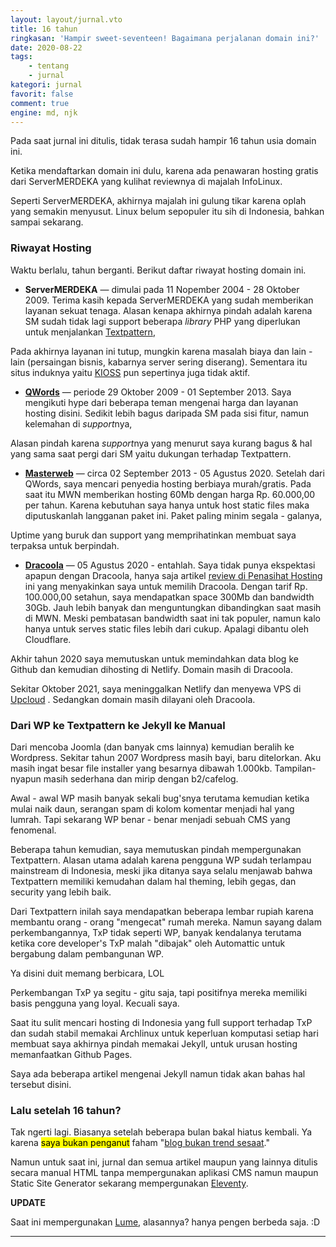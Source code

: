 ```yaml
---
layout: layout/jurnal.vto
title: 16 tahun
ringkasan: 'Hampir sweet-seventeen! Bagaimana perjalanan domain ini?'
date: 2020-08-22
tags:
    - tentang
    - jurnal
kategori: jurnal
favorit: false
comment: true
engine: md, njk
---
```


Pada saat jurnal ini ditulis, tidak terasa sudah hampir 16 tahun usia domain ini.

Ketika mendaftarkan domain ini dulu, karena ada penawaran hosting gratis dari ServerMERDEKA yang kulihat reviewnya di majalah InfoLinux.

 <p class="sidenote">Seperti ServerMERDEKA, akhirnya majalah ini gulung tikar karena oplah yang semakin menyusut. Linux belum sepopuler itu sih di Indonesia, bahkan sampai sekarang.</p>

### Riwayat Hosting

Waktu berlalu, tahun berganti. Berikut daftar riwayat hosting domain ini.

- **ServerMERDEKA** — dimulai pada 11 Nopember 2004 - 28 Oktober 2009. Terima kasih kepada ServerMERDEKA yang sudah memberikan layanan sekuat tenaga. Alasan kenapa akhirnya pindah adalah karena SM sudah tidak lagi support beberapa <em>library</em> PHP yang diperlukan untuk menjalankan <a href="https://textpattern.com" target="_blank">Textpattern</a>,

 <p class="sidenotes">Pada akhirnya layanan ini tutup, mungkin karena masalah biaya dan lain - lain (persaingan bisnis, kabarnya server sering diserang). Sementara itu situs induknya yaitu <a href="https://kioss.com/">KIOSS</a> pun sepertinya juga tidak aktif.</p>

- **<a href="https://qwords.com" target="_blank">QWords</a>** — periode 29 Oktober 2009 - 01 September 2013. Saya mengikuti hype dari beberapa teman mengenai harga dan layanan hosting disini. Sedikit lebih bagus daripada SM pada sisi fitur, namun kelemahan di <em>support</em>nya,

 <p class="sidenotes">Alasan pindah karena <em>support</em>nya yang menurut saya kurang bagus & hal yang sama saat pergi dari SM yaitu dukungan terhadap Textpattern.</p>

- **<a href="https://masterweb.com" target="_blank">Masterweb</a></strong>** — circa 02 September 2013 - 05 Agustus 2020. Setelah dari QWords, saya mencari penyedia hosting berbiaya murah/gratis. Pada saat itu MWN memberikan hosting 60Mb dengan harga Rp. 60.000,00 per tahun. Karena kebutuhan saya hanya untuk host static files maka diputuskanlah langganan paket ini. Paket paling  minim segala - galanya,

 <p class="sidenotes">Uptime yang buruk dan support yang memprihatinkan membuat saya terpaksa untuk berpindah.</p>

- **<a href="https://dracoola.com" target="_blank">Dracoola</a>** — 05 Agustus 2020 - entahlah. Saya tidak punya ekspektasi apapun dengan Dracoola, hanya saja artikel [review di Penasihat Hosting](https://penasihathosting.com/review-dracoola-multimedia/) ini yang menyakinkan saya untuk memilih Dracoola. Dengan tarif Rp. 100.000,00 setahun, saya mendapatkan space 300Mb dan bandwidth 30Gb. Jauh lebih banyak dan menguntungkan dibandingkan saat masih di MWN. Meski pembatasan bandwidth saat ini tak populer, namun kalo hanya untuk serves static files lebih dari cukup. Apalagi dibantu oleh Cloudflare.</p>

 <p class="sidenotes">Akhir tahun 2020 saya memutuskan untuk memindahkan data blog ke Github dan kemudian dihosting di Netlify. Domain masih di Dracoola.</p>

 <p class="sidenotes">Sekitar Oktober 2021, saya meninggalkan Netlify dan menyewa VPS di <a
 href="https://upcloud.com">Upcloud</a> . Sedangkan domain masih dilayani oleh Dracoola.</p>

### Dari WP ke Textpattern ke Jekyll ke Manual

Dari mencoba Joomla (dan banyak cms lainnya) kemudian beralih ke Wordpress. Sekitar tahun 2007 Wordpress masih bayi, baru ditelorkan. Aku masih ingat besar file installer yang besarnya dibawah 1.000kb. Tampilan-nyapun masih sederhana dan mirip dengan b2/cafelog.

Awal - awal WP masih banyak sekali bug'snya terutama kemudian ketika mulai naik daun, serangan spam di kolom komentar menjadi hal yang lumrah. Tapi sekarang WP benar - benar menjadi sebuah CMS yang fenomenal.

Beberapa tahun kemudian, saya memutuskan pindah mempergunakan Textpattern. Alasan utama adalah karena pengguna WP sudah terlampau mainstream di Indonesia, meski jika ditanya saya selalu menjawab bahwa Textpattern memiliki kemudahan dalam hal theming, lebih gegas, dan security yang lebih baik.

Dari Textpattern inilah saya mendapatkan beberapa lembar rupiah karena membantu orang - orang "mengecat" rumah mereka. Namun sayang dalam perkembangannya, TxP tidak seperti WP, banyak kendalanya terutama ketika core developer's TxP malah "dibajak" oleh Automattic untuk bergabung dalam pembangunan WP.

 <p class="sidenote">Ya disini duit memang berbicara, LOL</p>

Perkembangan TxP ya segitu - gitu saja, tapi positifnya mereka memiliki basis pengguna yang loyal. Kecuali saya.

Saat itu sulit mencari hosting di Indonesia yang full support terhadap TxP dan sudah stabil memakai Archlinux untuk keperluan komputasi setiap hari membuat saya akhirnya pindah memakai Jekyll, untuk urusan hosting memanfaatkan Github Pages.

 <p class="sidenote">Saya ada beberapa artikel mengenai Jekyll namun tidak akan bahas hal tersebut disini.</p>

### Lalu setelah 16 tahun?

Tak ngerti lagi. Biasanya setelah beberapa bulan bakal hiatus kembali. Ya karena <mark>saya bukan penganut</mark> faham "<a class="" href="https://www.google.com/search?client=firefox-b-d&q=blog+hanya+trend+sesaat" target="_blank">blog bukan trend sesaat</a>."

Namun untuk saat ini, jurnal dan semua artikel maupun yang lainnya ditulis secara manual HTML tanpa mempergunakan aplikasi CMS namun maupun Static Site Generator sekarang mempergunakan [Eleventy](https://11ty.dev).

**UPDATE**

Saat ini mempergunakan [Lume](https://lumeland.github.io), alasannya? hanya pengen berbeda saja. :D
***
